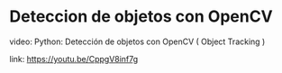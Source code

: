 # Deteccion de objetos con OpenCV


video: Python: Detección de objetos con OpenCV ( Object Tracking )

link: https://youtu.be/CppgV8inf7g
